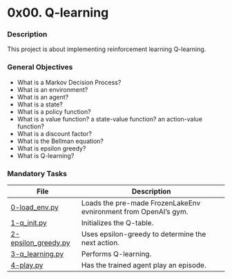 # 0x00. Q-learning

### Description

This project is about implementing reinforcement learning Q-learning.

### General Objectives

* What is a Markov Decision Process?
* What is an environment?
* What is an agent?
* What is a state?
* What is a policy function?
* What is a value function? a state-value function? an action-value function?
* What is a discount factor?
* What is the Bellman equation?
* What is epsilon greedy?
* What is Q-learning?

### Mandatory Tasks

| File | Description |
| ------ | ------ |
| [0-load_env.py](0-load_env.py) | Loads the pre-made FrozenLakeEnv evnironment from OpenAI’s gym. |
| [1-q_init.py](1-q_init.py) | Initializes the Q-table. |
| [2-epsilon_greedy.py](2-epsilon_greedy.py) | Uses epsilon-greedy to determine the next action. |
| [3-q_learning.py](3-q_learning.py) | Performs Q-learning. |
| [4-play.py](4-play.py) | Has the trained agent play an episode. |
